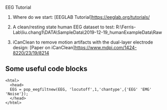 EEG Tutorial
1. Where do we start:
   [EEGLAB Tutorial]https://eeglab.org/tutorials/
   
2. A clean/resting state human EEG dataset to test:
   R:\Ferris-Lab\liu.chang1\DATA\SampleData\2019-12-19_humanExampleData\Raw
   
3. iCanClean to remove motion artifacts with the dual-layer electrode design:
   [Paper on iCanClean]https://www.mdpi.com/1424-8220/23/19/8214
   
## Some useful code blocks
    <html>
      <head>
      EEG = pop_eegfiltnew(EEG, 'locutoff',1,'chantype',{'EEG' 'EMG' 'Noise'});
      </head>
    </html>
